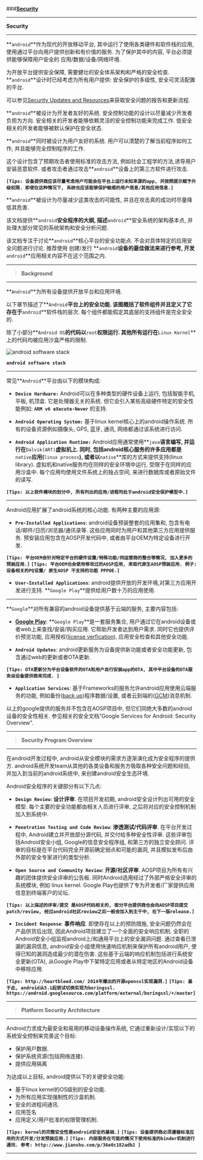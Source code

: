 
###[**Security**](http://source.android.com/security/index.html)

-----
**Security**

-----
**`android`**作为现代的开放移动平台, 其中运行了使用各类硬件和软件栈的应用, 使用通过平台向用户提供创新和有价值的服务. 为了保护其中的内容, 平台必须提供能够保障用户安全的 应用/数据/设备/网络环境. 

为开放平台提供安全保障, 需要健壮的安全体系架构和严格的安全检查. **`android`**设计时已经考虑为所有用户提供: 安全保护的多级性, 安全可灵活配置的平台. 

可以参见[Security Updates and Resources](http://source.android.com/security/overview/updates-resources.html)来获取安全问题的报告和更新流程.

**`android`**被设计为开发者友好的系统. 安全控制功能的设计以尽量减少开发者负担为方向.  安全相关的开发者能够依赖灵活的安全控制功能来完成工作. 低安全相关的开发者能够被默认保护在安全状态.

**`android`**同时被设计为用户友好的系统. 用户可以清楚的了解当前程序如何工作, 并且能够完全控制程序的工作. 

这个设计包含了预期攻击者使用标准的攻击方法, 例如社会工程学的方法,诱导用户安装恶意软件. 或者攻击者通过攻击**`android`**设备上的第三方软件进行攻击. 

**`[Tips: 设备提供商应该尽量考虑用户可能会在平台上运行未知来源的app, 并按照提示赋予升级权限. 即使在这种情况下, 系统也应该能够保护敏感的用户信息/其他应用信息.]`**

**`android`**被设计为尽量减少这类攻击的可能性, 并且在攻击真的成功时尽量降低其危害.

该文档提供**`android`**安全程序的大纲, 描述**`android`**安全系统的架构基本点, 并处理大部分常见的系统架构和安全分析问题. 

该文档专注于讨论**`android`**核心平台的安全功能点. 不会对具体特定的应用安全问题进行讨论. 推荐使用 创建/发行 **`android`**设备的最佳做法来进行参考, 开发**`android`**应用相关内容不在这个范围之内.

-----
> **Background**

-----
**`Android`**为所有设备提供开放平台和应用环境.

以下章节描述了**`Android`**平台上的安全功能. 该图概括了软件组件并且定义了它存在于**`android`**软件栈的层次. 每个组件都能假定其底层的支持组件是完全安全的. 

除了小部分**`Android OS`**的代码以**`root`**权限运行. 其他所有运行在**`Linux Kernel`**上的代码均被应用沙盒严格的限制.

![android software stack](http://source.android.com/security/images/android_software_stack.png)

**`android software stack`**

-----
常见**`Android`**平台由以下的模块构成:

 - **`Device Hardware:`** Android可以在多种类型的硬件设备上运行, 包括智能手机, 平板, 机顶盒. 它是处理器无关的系统. 但它会引入某些高级硬件特定的安全性能例如: **`ARM v6 eXecute-Never`** 的支持.

 - **`Android Operating System:`** 基于linux kernel核心上的android操作系统. 所有的设备资源例如摄像头, GPS, 蓝牙, 通讯, 网络都通过该系统进行访问.

 - **`Android Application Runtime:`** Android应用通常使用**`java`**语言编写, 并运行在**`Dalvik(ART)`**虚拟机上. 同时, 包括android核心服务的许多应用都是**`native`**应用(**`linux process`**), 或者以**`native`**库的方式来提供支持(linux library). 虚拟机和native服务均在同样的安全环境中运行, 受限于在同样的应用沙盒中.  每个应用均使用文件系统上的独占空间, 来进行数据库或者原始文件的读写. 

**`[Tips: 以上软件模块的划分中, 所有列出的应用/进程均处于android安全保护模型中.]`**

-----
Android应用扩展了android系统的核心功能. 有两种主要的应用源:

 - **`Pre-Installed Applications`**: android设备预装整套的应用集和, 包含有电话/邮件/日历/浏览器/通讯录等. 这些应用同时为用户和其他第三方应用提供服务. 预安装应用包含在AOSP开发代码中, 或者由平台OEM为特定设备进行开发.

**`[Tips: 平台OEM会针对特定平台的硬件设置/特殊功能/同运营商的整合等情况, 加入更多的预装应用.]`**
**`[Tips: 平台OEM也会使用修改过的AOSP应用, 来取代原生AOSP预装应用. 例子: 设备相关的PQ设置/ 原生AOSP 不支持的功能 PPPOE.]`**

 - **`User-Installed Applications`**: android提供开放的开发环境,对第三方应用开发进行支持. **`Google Play`**提供给用户数十万的应用使用.

-----
**`Google`**对所有兼容的android设备提供基于云端的服务, 主要内容包括:

 - **[Google Play](https://play.google.com/store)**: **`Google Play`**是一套服务集合, 用户通过它在android设备或者web上来查找/安装/购买应用. 它帮助开发者达到用户需求. 同时它也提供评价预览功能, 应用授权([license verfication](https://developer.android.com/guide/publishing/licensing.html)), 应用安全检查和其他安全功能.
 
 - **`Android Updates`**: android更新服务为设备提供新功能或者安全功能更新, 包含通过web的更新或者OTA更新.

**`[Tips: OTA更新分为平台设备软件的OTA和用户自行安装app的OTA, 其中平台设备的OTA服务由设备提供商来完成. ]`**

 - **`Application Services`**: 基于Frameworks的服务允许android应用使用云端服务的功能, 例如备份([back up](https://developer.android.com/guide/topics/data/backup.html))程序数据/设置, 或者云到端的([GCM](https://developers.google.com/cloud-messaging/))消息机制.

以上的google提供的服务并不包含在AOSP项目中, 但它们同绝大多数的android设备的安全性相关. 参见相关的安全文档“Google Services for Android: Security Overview”.

-----

> **Security Program Overview**

-----
在android开发过程中, android从安全模块的需求方逐渐演化成为安全程序的提供方. android系统开发team从其他的各类设备和服务方吸取各种安全问题和经验, 并加入到当前的android系统中, 来创建android安全生态环境.

Android安全程序的关键部分有以下几点:

 - **`Design Review`**: **设计评审**. 在项目开发初期, android安全设计列出可用的安全模型. 每个主要的安全功能都由相关人员进行评审, 之后将对应的安全控制机制加入到系统中.

 - **`Penetration Testing and Code Review`**: **渗透测试/代码评审**. 在平台开发过程中, Android建立并开放部分源代码, 并交付给多种安全性评审. 这些评审包括Android安全小组, Google的信息安全程序组,  和第三方的独立安全顾问. 评审的目标是在平台代码完全开源前确定弱点和可能的漏洞, 并且模拟发布后由外部的安全专家进行的类型分析.

 - **`Open Source and Community Review`**: **开源/社区评审**. AOSP项目为所有有兴趣的团体提供安全评审的公告板. 同时Android选用经过了外部严格安全评审的系统模块, 例如 linux kernel. Google Play也提供了专为开发者/厂家提供应用信息到终端客户的论坛. 

**`[Tips: 以上描述的评审/提交 是AOSP代码相关的, 部分平台提供商也会向AOSP项目提交patch/review, 经过android社区review之后一般会加入到主干中, 在下一版release.]`**

 - **`Incident Response`**: **事件响应**. 即使存在以上的预防措施, 安全问题仍然会在产品供货后出现, 因此Android项目建立了一个全面的安全响应机制. 全职的Android安全小组监视android上/和通用平台上的安全漏洞问题. 通过查看已泄漏的漏洞信息, android安全小组使用快速响应机制来保护所有android用户, 使得已知的漏洞造成最少的潜在伤害. 这些基于云端的响应机制包括进行系统安全更新(OTA), 从Google Play中下架特定应用或者从特定地区的Android设备中移除应用. 

**`[Tips: http://heartbleed.com/ 2014年爆出的开源openssl实现漏洞.]`**
**`[Tips: 基于此, android从5.1起尝试切换实现为boringssl. https://android.googlesource.com/platform/external/boringssl/+/master]`**

-----

> **Platform Security Architecture**

-----
Android力求成为最安全和易用的移动设备操作系统, 它通过重新设计/实现以下的系统安全控制来完善这个目标:

 - 保护用户数据.
 - 保护系统资源(包括网络连接).
 - 提供应用隔离

为达成以上目标, android提供以下的关键安全功能:

 - 基于linux kernel的OS级别的安全功能.
 - 为所有应用实现强制性的沙盒机制.
 - 安全的进程间通讯. 
 - 应用签名
 - 应用定义/用户批准的权限管理机制.

**`[Tips: kernel的完整安全性是android安全的基础.]`**
**`[Tips: 设备提供商必须遵循标准应用的方式开发/分发预装应用.]`**
**`[Tips: 内部服务在可能的情况下使用标准的binder机制进行通讯. 参考: http://www.jianshu.com/p/36e0c182adb2 ]`**

-----